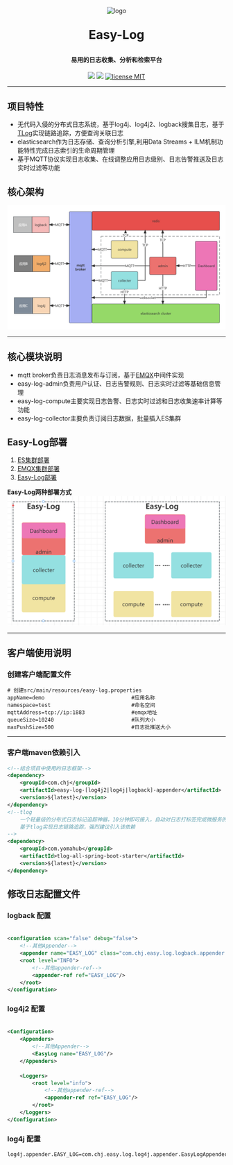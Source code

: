 <p align="center">
	<img alt="logo" src="" width="150" height="150">
</p>
<h1 align="center" style="margin: 30px 0 30px; font-weight: bold;">Easy-Log</h1>
<h4 align="center">易用的日志收集、分析和检索平台</h4>
<p align="center">
	<a href="https://gitee.com/easy-log/easy-log/stargazers"><img src="https://gitee.com/easy-log/easy-log/badge/star.svg"></a>
	<a href="https://gitee.com/easy-log/easy-log/members"><img src="https://gitee.com/easy-log/easy-log/badge/fork.svg"></a>
    <a href="./LICENSE">
        <img src="https://img.shields.io/badge/license-MIT-red" alt="license MIT">
    </a>
</p>

---

## 项目特性

- 无代码入侵的分布式日志系统，基于log4j、log4j2、logback搜集日志，基于[TLog](https://tlog.yomahub.com)实现链路追踪，方便查询关联日志
- elasticsearch作为日志存储、查询分析引擎,利用Data Streams + ILM机制功能特性完成日志索引的生命周期管理
- 基于MQTT协议实现日志收集、在线调整应用日志级别、日志告警推送及日志实时过滤等功能

## 核心架构

![Easy-Log系统架构.jpg](doc/img/Easy-Log系统架构.jpg)

---

## 核心模块说明

- mqtt broker负责日志消息发布与订阅，基于[EMQX](https://www.emqx.io/zh)中间件实现
- easy-log-admin负责用户认证、日志告警规则、日志实时过滤等基础信息管理
- easy-log-compute主要实现日志告警、日志实时过滤和日志收集速率计算等功能
- easy-log-collector主要负责订阅日志数据，批量插入ES集群

## Easy-Log部署

1. [ES集群部署](doc/quick-start/es/es.md)
2. [EMQX集群部署](doc/quick-start/emqx/emqx.md)
3. [Easy-Log部署](doc/quick-start/easy-log/el.md)

**Easy-Log两种部署方式**
![Easy-Log部署方式.png](doc/img/Easy-Log部署方式.png)

---

## 客户端使用说明

### 创建客户端配置文件

```properties
# 创建src/main/resources/easy-log.properties
appName=demo                            #应用名称
namespace=test                          #命名空间
mqttAddress=tcp://ip:1883               #emqx地址
queueSize=10240                         #队列大小
maxPushSize=500                         #日志批推送大小
```

---

### 客户端maven依赖引入

```xml
<!--结合项目中使用的日志框架-->
<dependency>
    <groupId>com.chj</groupId>
    <artifactId>easy-log-[log4j2|log4j|logback]-appender</artifactId>
    <version>${latest}</version>
</dependency>
<!--tlog 
    一个轻量级的分布式日志标记追踪神器，10分钟即可接入，自动对日志打标签完成微服务的链路追踪
    基于tlog实现日志链路追踪，强烈建议引入该依赖
-->
<dependency>
    <groupId>com.yomahub</groupId>
    <artifactId>tlog-all-spring-boot-starter</artifactId>
    <version>${latest}</version>
</dependency>
```

## 修改日志配置文件

### logback 配置

```xml

<configuration scan="false" debug="false">
    <!--其他Appender-->
    <appender name="EASY_LOG" class="com.chj.easy.log.logback.appender.EasyLogAppender"/>
    <root level="INFO">
        <!--其他appender-ref-->
        <appender-ref ref="EASY_LOG"/>
    </root>
</configuration>
```

### log4j2 配置

```xml

<Configuration>
    <Appenders>
        <!--其他Appender-->
        <EasyLog name="EASY_LOG"/>
    </Appenders>

    <Loggers>
        <root level="info">
            <!--其他appender-ref-->
            <appender-ref ref="EASY_LOG"/>
        </root>
    </Loggers>
</Configuration>
```

### log4j 配置

```properties
log4j.appender.EASY_LOG=com.chj.easy.log.log4j.appender.EasyLogAppender
```
